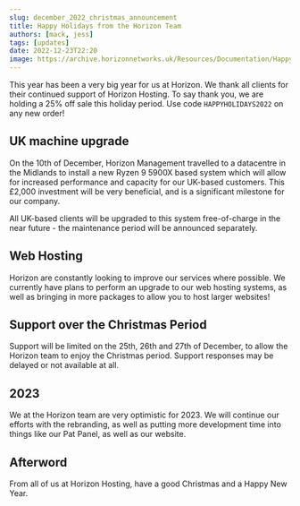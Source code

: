 ```yaml
---
slug: december_2022_christmas_announcement
title: Happy Holidays from the Horizon Team
authors: [mack, jess]
tags: [updates]
date: 2022-12-23T22:20
image: https://archive.horizonnetworks.uk/Resources/Documentation/HappyHolidays.png
---
```


This year has been a very big year for us at Horizon. We thank all clients for their continued support of Horizon Hosting. To say thank you, we are holding a 25% off sale this holiday period. <!--truncate--> Use code `HAPPYHOLIDAYS2022` on any new order!

## UK machine upgrade

On the 10th of December, Horizon Management travelled to a datacentre in the Midlands to install a new Ryzen 9 5900X based system which will allow for increased performance and capacity for our UK-based customers. This £2,000 investment will be very beneficial, and is a significant milestone for our company. 

All UK-based clients will be upgraded to this system free-of-charge in the near future - the maintenance period will be announced separately.

## Web Hosting

Horizon are constantly looking to improve our services where possible. We currently have plans to perform an upgrade to our web hosting systems, as well as bringing in more packages to allow you to host larger websites!

## Support over the Christmas Period

Support will be limited on the 25th, 26th and 27th of December, to allow the Horizon team to enjoy the Christmas period. Support responses may be delayed or not available at all.

## 2023

We at the Horizon team are very optimistic for 2023. We will continue our efforts with the rebranding, as well as putting more development time into things like our Pat Panel, as well as our website.

## Afterword

From all of us at Horizon Hosting, have a good Christmas and a Happy New Year.